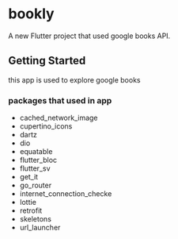 # bookly

A new Flutter project that used google books API.

## Getting Started

this app is used to explore google books


### packages that used in app
 * cached_network_image 
 * cupertino_icons
 * dartz 
 * dio
 * equatable
 * flutter_bloc
 * flutter_sv
 * get_it
 * go_router
 * internet_connection_checke
 * lottie
 * retrofit
 * skeletons
 * url_launcher
